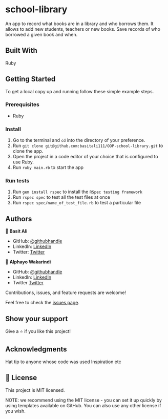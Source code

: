 # school-library
An app to record what books are in a library and who borrows them. It allows to add new students, teachers or new books. Save records of who borrowed a given book and when.

## Built With
Ruby

## Getting Started

To get a local copy up and running follow these simple example steps.

### Prerequisites

- Ruby

### Install

1. Go to the terminal and `cd` into the directory of your preference.
2. Run `git clone git@github.com:basitali111/OOP-school-library.git` to clone the app.
3. Open the project in a code editor of your choice that is configured to use Ruby.
4. Run `ruby main.rb` to start the app

### Run tests
1. Run `gem install rspec` to install the `RSpec testing framework`
2. Run `rspec spec` to test all the test files at once
3. Run `rspec spec/name_of_test_file.rb` to test a particular file

## Authors

👤 **Basit Ali**

- GitHub: [@githubhandle](https://github.com/basitali111)
- LinkedIn: [LinkedIn](https://www.linkedin.com/in/basit-ali-jobs/)
- Twitter: [Twitter](https://twitter.com/BasitAl35031734)

👤 **Alphayo Wakarindi**

- GitHub: [@githubhandle](https://github.com/alphayowakarindi)
- LinkedIn: [LinkedIn](https://www.linkedin.com/in/alphayo-wakarindi-15a825236/)
- Twitter [Twitter](https://twitter.com/alphayowakarind)

Contributions, issues, and feature requests are welcome!

Feel free to check the [issues page](https://github.com/basitali111/OOP-school-library/issues).

## Show your support
Give a ⭐️ if you like this project!

## Acknowledgments
Hat tip to anyone whose code was used
Inspiration
etc
## 📝 License
This project is MIT licensed.

NOTE: we recommend using the MIT license - you can set it up quickly by using templates available on GitHub. You can also use any other license if you wish.
